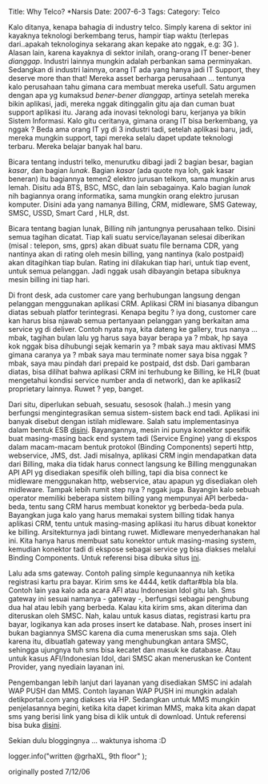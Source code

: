Title: Why Telco? *Narsis
Date: 2007-6-3
Tags: 
Category: Telco

Kalo ditanya, kenapa bahagia di industry telco. Simply karena di sektor ini kayaknya teknologi berkembang terus, hampir tiap waktu (terlepas dari..apakah teknologinya sekarang akan kepake ato nggak, e.g: 3G ). Alasan lain, karena kayaknya di sektor inilah, orang-orang IT bener-bener *dianggap*. Industri lainnya mungkin adalah perbankan sama perminyakan. Sedangkan di industri lainnya, orang IT ada yang hanya jadi IT Support, they deserve more than that! Mereka asset berharga perusahaan ... tentunya kalo perusahaan tahu gimana cara membuat mereka usefull.
Satu argumen dengan apa yg kumaksud *bener-bener dianggap*, artinya setelah mereka bikin aplikasi, jadi, mereka nggak ditinggalin gitu aja dan cuman buat support aplikasi itu. Jarang ada inovasi teknologi baru, kerjanya ya bikin Sistem Informasi. Kalo gitu ceritanya, gimana orang IT bisa berkembang, ya nggak ? Beda ama orang IT yg di 3 industri tadi, setelah aplikasi baru, jadi, mereka mungkin support, tapi mereka selalu dapet update teknologi terbaru. Mereka belajar banyak hal baru.

Bicara tentang industri telko, menurutku dibagi jadi 2 bagian besar, bagian *kasar*, dan bagian *lunak*. Bagian *kasar* (ada quote nya loh, gak kasar beneran) itu bagiannya temen2 elektro jurusan telkom, sama mungkin arus lemah. Disitu ada BTS, BSC, MSC, dan lain sebagainya. Kalo bagian *lunak* nih bagiannya orang informatika, sama mungkin orang elektro jurusan komputer. Disini ada yang namanya Billing, CRM, midleware, SMS Gateway, SMSC, USSD, Smart Card , HLR, dst.

Bicara tentang bagian lunak, Billing nih jantungnya perusahaan telko. Disini semua tagihan dicatat. Tiap kali suatu service/layanan selesai diberikan (misal : telepon, sms, gprs) akan dibuat suatu file bernama CDR, yang nantinya akan di rating oleh mesin billing, yang nantinya (kalo postpaid) akan ditagihkan tiap bulan. Rating ini dilakukan tiap hari, untuk tiap event, untuk semua pelanggan. Jadi nggak usah dibayangin betapa sibuknya mesin billing ini tiap hari.

Di front desk, ada customer care yang berhubungan langsung dengan pelanggan menggunakan aplikasi CRM. Aplikasi CRM ini biasanya dibangun diatas sebuah platfor terintegrasi. Kenapa begitu ? iya dong, customer care kan harus bisa njawab semua pertanyaan pelanggan yang berkaitan ama service yg di deliver. Contoh nyata nya, kita dateng ke gallery, trus nanya ... mbak, tagihan bulan lalu yg harus saya bayar berapa ya ? mbak, hp saya kok nggak bisa dihubungi sejak kemarin ya ? mbak saya mau aktivasi MMS gimana caranya ya ? mbak saya mau terminate nomer saya bisa nggak ? mbak, saya mau pindah dari prepaid ke postpaid, dst dsb. Dari gambaran diatas, bisa dilihat bahwa aplikasi CRM ini terhubung ke Billing, ke HLR (buat mengetahui kondisi service number anda di network), dan ke aplikasi2 proprietary lainnya. Ruwet ? yep, banget.

Dari situ, diperlukan sebuah, sesuatu, sesosok (halah..) mesin yang berfungsi mengintegrasikan semua sistem-sistem back end tadi. Aplikasi ini banyak disebut dengan istilah midleware. Salah satu implementasinya dalam bentuk ESB [disini][1]. Bayangannya, mesin ini punya konektor spesifik buat masing-masing back end system tadi (Service Engine) yang di ekspos dalam macam-macam bentuk protokol (Binding Components) seperti http, webservice, JMS, dst. Jadi misalnya, aplikasi CRM ingin mendapatkan data dari Billing, maka dia tidak harus connect langsung ke Billing menggunakan API API yg disediakan spesifik oleh billing, tapi dia bisa connect ke midleware menggunakan http, webservice, atau apapun yg disediakan oleh midleware. Tampak lebih rumit step nya ? nggak juga. Bayangin kalo sebuah operator memiliki beberapa sistem billing yang mempunyai API berbeda-beda, tentu sang CRM harus membuat konektor yg berbeda-beda pula. Bayangkan juga kalo yang harus memakai system billing tidak hanya aplikasi CRM, tentu untuk masing-masing aplikasi itu harus dibuat konektor ke billing. Arsitekturnya jadi bintang ruwet. Midleware menyederhanakan hal ini. Kita hanya harus membuat satu konektor untuk masing-masing system, kemudian konektor tadi di ekspose sebagai service yg bisa diakses melalui Binding Components. Untuk referensi bisa dibuka situs [ini][2].

Lalu ada sms gateway. Contoh paling simple kegunaannya nih ketika registrasi kartu pra bayar. Kirim sms ke 4444, ketik daftar#bla bla bla. Contoh lain yaa kalo ada acara AFI atau Indonesian Idol gitu lah. Sms gateway ini sesuai namanya - gateway -, berfungsi sebagai penghubung dua hal atau lebih yang berbeda. Kalau kita kirim sms, akan diterima dan diteruskan oleh SMSC. Nah, kalau untuk kasus diatas, registrasi kartu pra bayar, logikanya kan ada proses insert ke database. Nah, proses insert ini bukan bagiannya SMSC karena dia cuma meneruskan sms saja. Oleh karena itu, dibuatlah gateway yang menghubungkan antara SMSC, sehingga ujungnya tuh sms bisa kecatet dan masuk ke database. Atau untuk kasus AFI/Indonesian Idol, dari SMSC akan meneruskan ke Content Provider, yang nyediain layanan ini.

Pengembangan lebih lanjut dari layanan yang disediakan SMSC ini adalah WAP PUSH dan MMS. Contoh layanan WAP PUSH ini mungkin adalah detikportal.com yang diakses via HP. Sedangkan untuk MMS mungkin penjelasannya begini, ketika kita dapet kiriman MMS, maka kita akan dapat sms yang berisi link yang bisa di klik untuk di download. Untuk referensi bisa buka [disini][3].

Sekian dulu bloggingnya ... waktunya ishoma :D

logger.info("written @grhaXL, 9th floor" );

originally posted 7/12/06

[1]: http://jroller.com/page/JPrasojo/?anchor=esb_1
[2]: http://www.eaipatterns.com
[3]: http://www.mbuni.org
